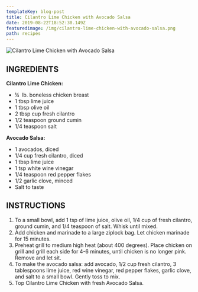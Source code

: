 ```yaml
---
templateKey: blog-post
title: Cilantro Lime Chicken with Avocado Salsa
date: 2019-08-22T18:52:30.149Z
featuredimage: /img/cilantro-lime-chicken-with-avocado-salsa.png
path: recipes
---
```

![Cilantro Lime Chicken with Avocado Salsa](/img/cilantro-lime-chicken-with-avocado-salsa.png)

## INGREDIENTS

**Cilantro Lime Chicken:**

* ¼  lb. boneless chicken breast
* 1 tbsp lime juice
* 1 tbsp olive oil
* 2 tbsp cup fresh cilantro
* 1/2 teaspoon ground cumin
* 1/4 teaspoon salt

**Avocado Salsa:**

* 1 avocados, diced
* 1/4 cup fresh cilantro, diced
* 1 tbsp lime juice
* 1 tsp white wine vinegar
* 1/4 teaspoon red pepper flakes
* 1/2 garlic clove, minced
* Salt to taste

## INSTRUCTIONS

1. To a small bowl, add 1 tsp of lime juice, olive oil, 1/4 cup of fresh cilantro, ground cumin, and 1/4 teaspoon of salt. Whisk until mixed.
2. Add chicken and marinade to a large ziplock bag. Let chicken marinade for 15 minutes.
3. Preheat grill to medium high heat (about 400 degrees). Place chicken on grill and grill each side for 4-6 minutes, until chicken is no longer pink. Remove and let sit.
4. To make the avocado salsa: add avocado, 1/2 cup fresh cilantro, 3 tablespoons lime juice, red wine vinegar, red pepper flakes, garlic clove, and salt to a small bowl. Gently toss to mix.
5. Top Cilantro Lime Chicken with fresh Avocado Salsa.
